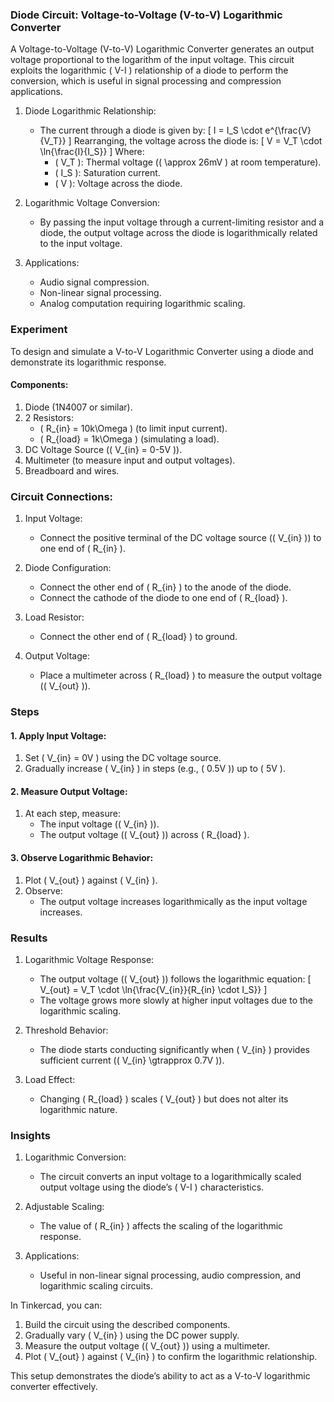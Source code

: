 ### Diode Circuit: Voltage-to-Voltage (V-to-V) Logarithmic Converter

A Voltage-to-Voltage (V-to-V) Logarithmic Converter generates an output voltage proportional to the logarithm of the input voltage. This circuit exploits the logarithmic \( V-I \) relationship of a diode to perform the conversion, which is useful in signal processing and compression applications.

1. Diode Logarithmic Relationship:
   - The current through a diode is given by:
     \[
     I = I_S \cdot e^{\frac{V}{V_T}}
     \]
     Rearranging, the voltage across the diode is:
     \[
     V = V_T \cdot \ln{\frac{I}{I_S}}
     \]
     Where:
     - \( V_T \): Thermal voltage (\( \approx 26mV \) at room temperature).
     - \( I_S \): Saturation current.
     - \( V \): Voltage across the diode.

2. Logarithmic Voltage Conversion:
   - By passing the input voltage through a current-limiting resistor and a diode, the output voltage across the diode is logarithmically related to the input voltage.

3. Applications:
   - Audio signal compression.
   - Non-linear signal processing.
   - Analog computation requiring logarithmic scaling.

### Experiment

To design and simulate a V-to-V Logarithmic Converter using a diode and demonstrate its logarithmic response.

#### Components:
1. Diode (1N4007 or similar).
2. 2 Resistors:
   - \( R_{in} = 10k\Omega \) (to limit input current).
   - \( R_{load} = 1k\Omega \) (simulating a load).
3. DC Voltage Source (\( V_{in} = 0-5V \)).
4. Multimeter (to measure input and output voltages).
5. Breadboard and wires.

### Circuit Connections:

1. Input Voltage:
   - Connect the positive terminal of the DC voltage source (\( V_{in} \)) to one end of \( R_{in} \).

2. Diode Configuration:
   - Connect the other end of \( R_{in} \) to the anode of the diode.
   - Connect the cathode of the diode to one end of \( R_{load} \).

3. Load Resistor:
   - Connect the other end of \( R_{load} \) to ground.

4. Output Voltage:
   - Place a multimeter across \( R_{load} \) to measure the output voltage (\( V_{out} \)).

### Steps

#### 1. Apply Input Voltage:
1. Set \( V_{in} = 0V \) using the DC voltage source.
2. Gradually increase \( V_{in} \) in steps (e.g., \( 0.5V \)) up to \( 5V \).

#### 2. Measure Output Voltage:
1. At each step, measure:
   - The input voltage (\( V_{in} \)).
   - The output voltage (\( V_{out} \)) across \( R_{load} \).

#### 3. Observe Logarithmic Behavior:
1. Plot \( V_{out} \) against \( V_{in} \).
2. Observe:
   - The output voltage increases logarithmically as the input voltage increases.

### Results

1. Logarithmic Voltage Response:
   - The output voltage (\( V_{out} \)) follows the logarithmic equation:
     \[
     V_{out} = V_T \cdot \ln{\frac{V_{in}}{R_{in} \cdot I_S}}
     \]
   - The voltage grows more slowly at higher input voltages due to the logarithmic scaling.

2. Threshold Behavior:
   - The diode starts conducting significantly when \( V_{in} \) provides sufficient current (\( V_{in} \gtrapprox 0.7V \)).

3. Load Effect:
   - Changing \( R_{load} \) scales \( V_{out} \) but does not alter its logarithmic nature.

### Insights

1. Logarithmic Conversion:
   - The circuit converts an input voltage to a logarithmically scaled output voltage using the diode’s \( V-I \) characteristics.

2. Adjustable Scaling:
   - The value of \( R_{in} \) affects the scaling of the logarithmic response.

3. Applications:
   - Useful in non-linear signal processing, audio compression, and logarithmic scaling circuits.

In Tinkercad, you can:
1. Build the circuit using the described components.
2. Gradually vary \( V_{in} \) using the DC power supply.
3. Measure the output voltage (\( V_{out} \)) using a multimeter.
4. Plot \( V_{out} \) against \( V_{in} \) to confirm the logarithmic relationship.

This setup demonstrates the diode’s ability to act as a V-to-V logarithmic converter effectively.